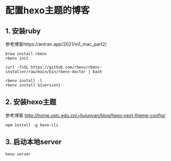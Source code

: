 # 配置hexo主题的博客
## 1. 安装ruby
参考博客https://antran.app/2021/m1_mac_part2/
```
brew install rbenv
rbenv init

curl -fsSL https://github.com/rbenv/rbenv-installer/raw/main/bin/rbenv-doctor | bash

rbenv install -l
rbenv install ${version}
```
## 2. 安装hexo主题
参考博客 http://home.ustc.edu.cn/~liujunyan/blog/hexo-next-theme-config/
```
npm install -g hexo-cli
```

## 3. 启动本地server
```
hexo server
```
